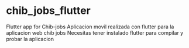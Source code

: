 # chib_jobs_flutter
Flutter app for Chib-jobs
Aplicacion movil realizada con flutter para la aplicacion web chib jobs
Necesitas tener instalado flutter para compilar y probar la aplicacion

